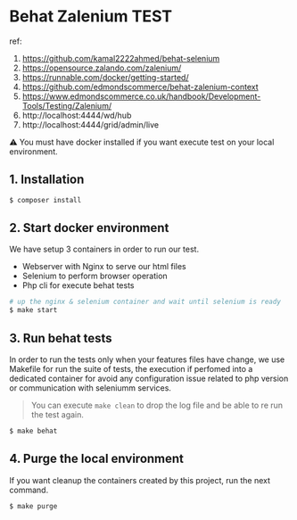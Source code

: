 # Behat Zalenium TEST
ref: 
1. https://github.com/kamal2222ahmed/behat-selenium
2. https://opensource.zalando.com/zalenium/
3. https://runnable.com/docker/getting-started/
4. https://github.com/edmondscommerce/behat-zalenium-context
5. https://www.edmondscommerce.co.uk/handbook/Development-Tools/Testing/Zalenium/
6. http://localhost:4444/wd/hub
7. http://localhost:4444/grid/admin/live


:warning: You must have docker installed if you want execute test on your local environment.

## 1. Installation

```bash
$ composer install
```

## 2. Start docker environment

We have setup 3 containers in order to run our test.
 - Webserver with Nginx to serve our html files
 - Selenium to perform browser operation
 - Php cli for execute behat tests

```bash
# up the nginx & selenium container and wait until selenium is ready
$ make start 
```

## 3. Run behat tests

In order to run the tests only when your features files have change, we use Makefile
for run the suite of tests, the execution if perfomed into a dedicated container for 
avoid any configuration issue related to php version or communication with seleniumm services.

> You can execute `make clean` to drop the log file and be able to re run the test again.

```bash
$ make behat
```

## 4. Purge the local environment

If you want cleanup the containers created by this project,
run the next command.

```bash
$ make purge
```

